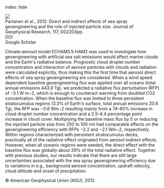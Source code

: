 index: hide

<div class="Citation">
    <div class="Citation-thumb CitationThumb-linked"  data-href="https://doi.org/10.1029/2011jd016428">
      <img src="https://static.claimspace.cloud/climate-study-static/refs/thumbs/7/Partanen_et_al_2012-thumb.png" />
    </div>

  <div class="Citation-body">
    <div class="Citation-text">Partanen et al., 2012: Direct and indirect effects of sea spray geoengineering and the role of injected particle size. <span class="Article-journal">Journal of Geophysical Research, </span><span class="Article-volume">117, </span>D02203pp.</div>
    <div class="Citation-links">
      <div class="CitationLink" data-href="https://doi.org/10.1029/2011jd016428">
        <div class="CitationLink-icon CitationLink-Doi"></div>
        <div class="CitationLink-text">DOI</div>
      </div>
      <div class="CitationLink" data-href="https://scholar.google.com/scholar?q=10.1029/2011jd016428">
        <div class="CitationLink-icon CitationLink-Scholar"></div>
        <div class="CitationLink-text">Google Scholar</div>
      </div>
    </div>
  </div>
</div>

Climate‐aerosol model ECHAM5.5‐HAM2 was used to investigate how geoengineering with artificial sea salt emissions would affect marine clouds and the Earth's radiative balance. Prognostic cloud droplet number concentration and interaction of aerosol particles with clouds and radiation were calculated explicitly, thus making this the first time that aerosol direct effects of sea spray geoengineering are considered. When a wind speed dependent baseline geoengineering flux was applied over all oceans (total annual emissions 443.9 Tg), we predicted a radiative flux perturbation (RFP) of −5.1 W m−2, which is enough to counteract warming from doubled CO2 concentration. When the baseline flux was limited to three persistent stratocumulus regions (3.3% of Earth's surface, total annual emissions 20.6 Tg), the RFP was −0.8 Wm−2 resulting mainly from a 74–80% increase in cloud droplet number concentration and a 2.5–4.4 percentage point increase in cloud cover. Multiplying the baseline mass flux by 5 or reducing the injected particle size from 250 to 100 nm had comparable effects on the geoengineering efficiency with RFPs −2.2 and −2.1 Wm−2, respectively. Within regions characterized with persistent stratocumulus decks, practically all of the radiative effect originated from aerosol indirect effects. However, when all oceanic regions were seeded, the direct effect with the baseline flux was globally about 29% of the total radiative effect. Together with previous studies, our results indicate that there are still large uncertainties associated with the sea spray geoengineering efficiency due to variations in e.g., background aerosol concentration, updraft velocity, cloud altitude and onset of precipitation.

<div class="Citation-copy">
&copy; American Geophysical Union (AGU), 2012
</div>